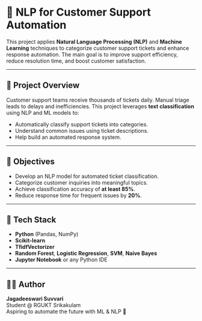 # 🧠 NLP for Customer Support Automation

This project applies **Natural Language Processing (NLP)** and **Machine Learning** techniques to categorize customer 
support tickets and enhance response automation. The main goal is to improve support efficiency, reduce resolution 
time, and boost customer satisfaction.

---

## 📌 Project Overview

Customer support teams receive thousands of tickets daily. Manual triage leads to delays and inefficiencies. 
This project leverages **text classification** using NLP and ML models to:

- Automatically classify support tickets into categories.
- Understand common issues using ticket descriptions.
- Help build an automated response system.

---

## 🎯 Objectives

-  Develop an NLP model for automated ticket classification.
-  Categorize customer inquiries into meaningful topics.
-  Achieve classification accuracy of **at least 85%**.
-  Reduce response time for frequent issues by **20%**.

---

## 🧰 Tech Stack

- **Python** (Pandas, NumPy)
- **Scikit-learn**
- **TfidfVectorizer**
- **Random Forest**, **Logistic Regression**, **SVM**, **Naive Bayes**
- **Jupyter Notebook** or any Python IDE

---
## 👨‍💻 Author

**Jagadeeswari Suvvari**  
Student @ RGUKT Srikakulam  
Aspiring to automate the future with ML & NLP 🚀

